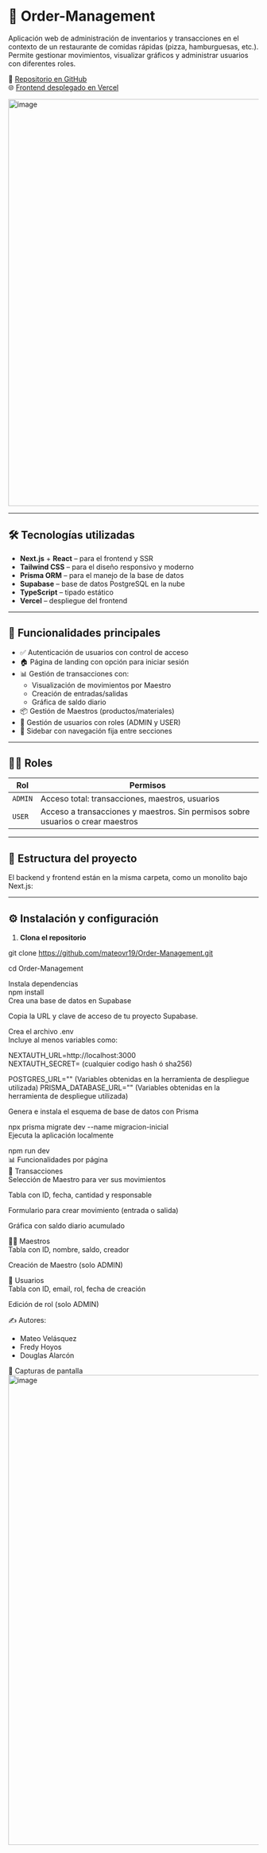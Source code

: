 # 🍕 Order-Management

Aplicación web de administración de inventarios y transacciones en el contexto de un restaurante de comidas rápidas (pizza, hamburguesas, etc.). Permite gestionar movimientos, visualizar gráficos y administrar usuarios con diferentes roles.  
  
🔗 [Repositorio en GitHub](https://github.com/mateovr19/Order-Management.git)    
🌐 [Frontend desplegado en Vercel](https://foodsmanager-order-managements.vercel.app)  
  
<img width="1768" height="819" alt="image" src="https://github.com/user-attachments/assets/7750bcc8-97a5-4ba4-afdb-7da593c2d3c3" />  

  
---  
  
## 🛠️ Tecnologías utilizadas  
  
- **Next.js** + **React** – para el frontend y SSR  
- **Tailwind CSS** – para el diseño responsivo y moderno  
- **Prisma ORM** – para el manejo de la base de datos  
- **Supabase** – base de datos PostgreSQL en la nube  
- **TypeScript** – tipado estático  
- **Vercel** – despliegue del frontend  
  
---  
  
## 🚀 Funcionalidades principales  
  
- ✅ Autenticación de usuarios con control de acceso  
- 🏠 Página de landing con opción para iniciar sesión  
- 📊 Gestión de transacciones con:  
  - Visualización de movimientos por Maestro  
  - Creación de entradas/salidas  
  - Gráfica de saldo diario  
- 📦 Gestión de Maestros (productos/materiales)  
- 👥 Gestión de usuarios con roles (ADMIN y USER)  
- 🧭 Sidebar con navegación fija entre secciones  
  
---  
  
## 🧑‍💼 Roles  
  
| Rol   | Permisos                                                                 |
|--------|--------------------------------------------------------------------------|
| `ADMIN` | Acceso total: transacciones, maestros, usuarios                         |
| `USER`  | Acceso a transacciones y maestros. Sin permisos sobre usuarios o crear maestros |
  
---  
  
## 📂 Estructura del proyecto  
  
El backend y frontend están en la misma carpeta, como un monolito bajo Next.js:  
  
---  
  
## ⚙️ Instalación y configuración  
  
1. **Clona el repositorio**    
  
git clone https://github.com/mateovr19/Order-Management.git  

  
cd Order-Management
  
Instala dependencias  
npm install  
Crea una base de datos en Supabase  
  
Copia la URL y clave de acceso de tu proyecto Supabase.  
  
Crea el archivo .env  
Incluye al menos variables como:  

NEXTAUTH_URL=http://localhost:3000  
NEXTAUTH_SECRET= (cualquier codigo hash ó sha256)
  
POSTGRES_URL=""  (Variables obtenidas en la herramienta de despliegue utilizada)
PRISMA_DATABASE_URL=""  (Variables obtenidas en la herramienta de despliegue utilizada)
  
Genera e instala el esquema de base de datos con Prisma  
  
npx prisma migrate dev --name migracion-inicial  
Ejecuta la aplicación localmente  
  
  
npm run dev  
📊 Funcionalidades por página  
🔄 Transacciones  
Selección de Maestro para ver sus movimientos  
  
Tabla con ID, fecha, cantidad y responsable  
  
Formulario para crear movimiento (entrada o salida)  
  
Gráfica con saldo diario acumulado  
  
👨‍🏭 Maestros  
Tabla con ID, nombre, saldo, creador  
  
Creación de Maestro (solo ADMIN)  
  
👤 Usuarios  
Tabla con ID, email, rol, fecha de creación  
  
Edición de rol (solo ADMIN)  
  
  
✍️ Autores:
- Mateo Velásquez
- Fredy Hoyos  
- Douglas Alarcón   
  
📸 Capturas de pantalla  
<img width="1844" height="946" alt="image" src="https://github.com/user-attachments/assets/1c6763c8-1850-450d-b0de-33cae0af4d27" />

